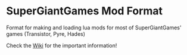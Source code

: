 # SuperGiantGames Mod Format
Format for making and loading lua mods for most of SuperGiantGames' games (Transistor, Pyre, Hades)

Check the [Wiki](https://github.com/MagicGonads/ssg-mod-format/wiki) for the important information!
